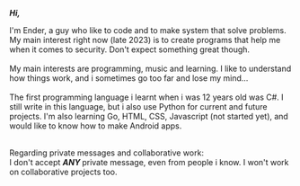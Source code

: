 <b><i> Hi, </i></b>
<p>
  I'm Ender, a guy who like to code and to make system that solve problems. My main interest right now (late 2023) is to create programs that help me when it comes to security. Don't expect something great though.
  <br><br>
  My main interests are programming, music and learning. I like to understand how things work, and i sometimes go too far and lose my mind... 
  <br><br>
  The first programming language i learnt when i was 12 years old was C#. I still write in this language, but i also use Python for current and future projects.
  I'm also learning Go, HTML, CSS, Javascript (not started yet), and would like to know how to make Android apps.
  <br><br>
</p>
<p>
  Regarding private messages and collaborative work:
  <br>
  I don't accept <b><i> ANY </i></b> private message, even from people i know. I won't work on collaborative projects too.
</p>

<!---
Ender7420/Ender7420 is a ✨ special ✨ repository because its `README.md` (this file) appears on your GitHub profile.
You can click the Preview link to take a look at your changes.
--->
